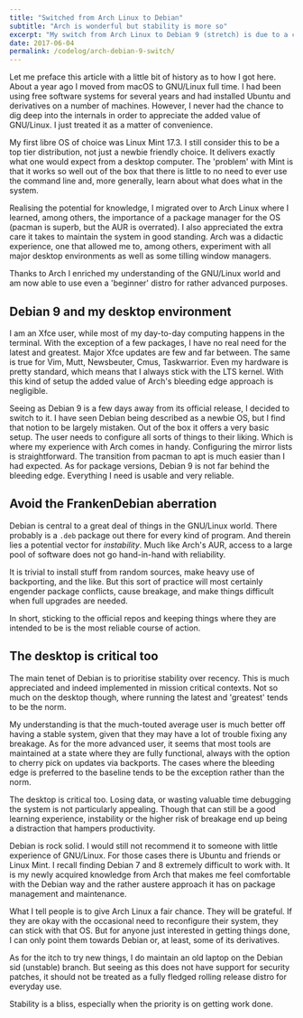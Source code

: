 ```yaml
---
title: "Switched from Arch Linux to Debian"
subtitle: "Arch is wonderful but stability is more so"
excerpt: "My switch from Arch Linux to Debian 9 (stretch) is due to a change in priorities. Stability comes first."
date: 2017-06-04
permalink: /codelog/arch-debian-9-switch/
---
```

Let me preface this article with a little bit of history as to how I got here. About a year ago I moved from macOS to GNU/Linux full time. I had been using free software systems for several years and had installed Ubuntu and derivatives on a number of machines. However, I never had the chance to dig deep into the internals in order to appreciate the added value of GNU/Linux. I just treated it as a matter of convenience.

My first libre OS of choice was Linux Mint 17.3. I still consider this to be a top tier distribution, not just a newbie friendly choice. It delivers exactly what one would expect from a desktop computer. The 'problem' with Mint is that it works so well out of the box that there is little to no need to ever use the command line and, more generally, learn about what does what in the system. 

Realising the potential for knowledge, I migrated over to Arch Linux where I learned, among others, the importance of a package manager for the OS (pacman is superb, but the AUR is overrated). I also appreciated the extra care it takes to maintain the system in good standing. Arch was a didactic experience, one that allowed me to, among others, experiment with all major desktop environments as well as some tilling window managers.

Thanks to Arch I enriched my understanding of the GNU/Linux world and am now able to use even a 'beginner' distro for rather advanced purposes. 

## Debian 9 and my desktop environment

I am an Xfce user, while most of my day-to-day computing happens in the terminal. With the exception of a few packages, I have no real need for the latest and greatest. Major Xfce updates are few and far between. The same is true for Vim, Mutt, Newsbeuter, Cmus, Taskwarrior. Even my hardware is pretty standard, which means that I always stick with the LTS kernel. With this kind of setup the added value of Arch's bleeding edge approach is negligible.

Seeing as Debian 9 is a few days away from its official release, I decided to switch to it. I have seen Debian being described as a newbie OS, but I find that notion to be largely mistaken. Out of the box it offers a very basic setup. The user needs to configure all sorts of things to their liking. Which is where my experience with Arch comes in handy. Configuring the mirror lists is straightforward. The transition from pacman to apt is much easier than I had expected. As for package versions, Debian 9 is not far behind the bleeding edge. Everything I need is usable and very reliable.

## Avoid the FrankenDebian aberration

Debian is central to a great deal of things in the GNU/Linux world. There probably is a `.deb` package out there for every kind of program. And therein lies a potential vector for *instability*. Much like Arch's AUR, access to a large pool of software does not go hand-in-hand with reliability.

It is trivial to install stuff from random sources, make heavy use of backporting, and the like. But this sort of practice will most certainly engender package conflicts, cause breakage, and make things difficult when full upgrades are needed.

In short, sticking to the official repos and keeping things where they are intended to be is the most reliable course of action.

## The desktop is critical too

The main tenet of Debian is to prioritise stability over recency. This is much appreciated and indeed implemented in mission critical contexts. Not so much on the desktop though, where running the latest and 'greatest' tends to be the norm.

My understanding is that the much-touted average user is much better off having a stable system, given that they may have a lot of trouble fixing any breakage. As for the more advanced user, it seems that most tools are maintained at a state where they are fully functional, always with the option to cherry pick on updates via backports. The cases where the bleeding edge is preferred to the baseline tends to be the exception rather than the norm.

The desktop is critical too. Losing data, or wasting valuable time debugging the system is not particularly appealing. Though that can still be a good learning experience, instability or the higher risk of breakage end up being a distraction that hampers productivity.

Debian is rock solid. I would still not recommend it to someone with little experience of GNU/Linux. For those cases there is Ubuntu and friends or Linux Mint. I recall finding Debian 7 and 8 extremely difficult to work with. It is my newly acquired knowledge from Arch that makes me feel comfortable with the Debian way and the rather austere approach it has on package management and maintenance.

What I tell people is to give Arch Linux a fair chance. They will be grateful. If they are okay with the occasional need to reconfigure their system, they can stick with that OS. But for anyone just interested in getting things done, I can only point them towards Debian or, at least, some of its derivatives.

As for the itch to try new things, I do maintain an old laptop on the Debian sid (unstable) branch. But seeing as this does not have support for security patches, it should not be treated as a fully fledged rolling release distro for everyday use.

Stability is a bliss, especially when the priority is on getting work done.
